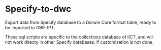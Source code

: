 # Specify-to-dwc
Export data from Specify database to a Darwin Core format table, ready to be imported to GBIF IPT.

These sql scripts are specific to the collections database of IICT, and will not work directy in other Specify databases, if customisation is not done.
